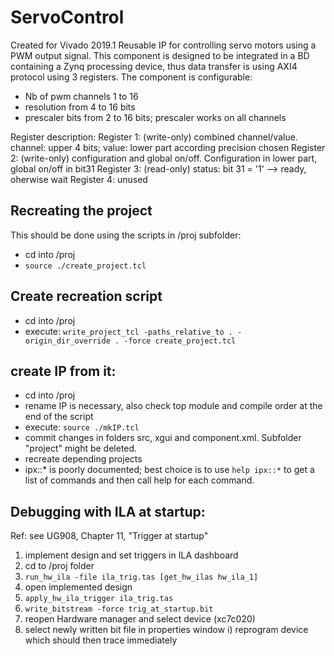 # ServoControl
Created for Vivado 2019.1
Reusable IP for controlling servo motors using a PWM output signal. This component is designed to be integrated in a BD containing a Zynq processing device, thus data transfer is using AXI4 protocol using 3 registers.
The component is configurable:
- Nb of pwm channels 1 to 16
- resolution from 4 to 16 bits
- prescaler bits from 2 to 16 bits; prescaler works on all channels

Register description:
Register 1: (write-only) combined channel/value. channel: upper 4 bits; value: lower part according precision chosen
Register 2: (write-only) configuration and global on/off. Configuration in lower part, global on/off in bit31
Register 3: (read-only) status: bit 31 = '1' --> ready, oherwise wait
Register 4: unused

## Recreating the project
This should be done using the scripts in /proj subfolder:
- cd into <project folder>/proj
- `source ./create_project.tcl`

## Create recreation script
- cd into <project folder>/proj
- execute: `write_project_tcl -paths_relative_to . -origin_dir_override . -force create_project.tcl`

## create IP from it:
- cd into <project folder>/proj
- rename IP is necessary, also check top module and compile order at the end of the script
- execute: `source ./mkIP.tcl`
- commit changes in folders src, xgui and component.xml. Subfolder "project" might be deleted.
- recreate depending projects
- ipx::* is poorly documented; best choice is to use `help ipx::*` to get a list of commands and then call help for each command.

## Debugging with ILA at startup:
Ref: see UG908, Chapter 11, "Trigger at startup"

1. implement design and set triggers in ILA dashboard
2. cd to /proj folder
3. `run_hw_ila -file ila_trig.tas [get_hw_ilas hw_ila_1]`
4. open implemented design
5. `apply_hw_ila_trigger ila_trig.tas`
6. `write_bitstream -force trig_at_startup.bit`
7. reopen Hardware manager and select device (xc7c020)
8. select newly written bit file in properties window
i) reprogram device which should then trace immediately
